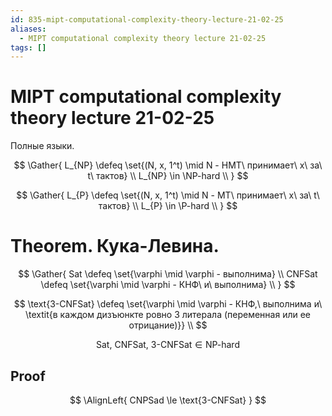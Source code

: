 ```yaml
---
id: 835-mipt-computational-complexity-theory-lecture-21-02-25
aliases:
  - MIPT computational complexity theory lecture 21-02-25
tags: []
---
```


# MIPT computational complexity theory lecture 21-02-25

Полные языки.

$$
\Gather{
L_{NP} \defeq \set{(N, x, 1^t) \mid N - НМТ\ принимает\ x\ за\ t\ тактов} \\
L_{NP} \in \NP-hard \\
}
$$

$$
\Gather{
L_{P} \defeq \set{(N, x, 1^t) \mid N - МТ\ принимает\ x\ за\ t\ тактов} \\
L_{P} \in \P-hard \\
}
$$

# Theorem. Кука-Левина.

$$
\Gather{
Sat \defeq \set{\varphi \mid \varphi - выполнима} \\
CNFSat \defeq \set{\varphi \mid \varphi - КНФ\ и\ выполнима} \\
}
$$

$$
\text{3-CNFSat} \defeq \set{\varphi \mid \varphi - КНФ,\ выполнима и\
\textit{в каждом дизъюнкте ровно 3 литерала (переменная или ее отрицание)}} \\
$$

$$
\text{Sat,\ CNFSat,\ 3-CNFSat} \in \text{NP-hard}
$$

## Proof

$$
\AlignLeft{
CNPSad \le \text{3-CNFSat}
}
$$
